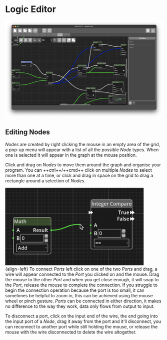 # Logic Editor

![Logic Editor](../assets/logic_editor.png)

## Editing Nodes

*Nodes* are created by right clicking the mouse in an empty area of the grid, a
pop-up menu will appear with a list of all the possible *Node* types. When one
is selected it will appear in the graph at the mouse position. 

Click and drag on *Nodes* to move them around the graph and organise your
program. You can ++ctrl++/++cmd++ click on multiple *Nodes* to select more than
one at a time, or click and drag in space on the grid to drag a rectangle
around a selection of *Nodes*.

![Connecting Ports](../assets/connecting.png){align=left} To connect *Ports*
left click on one of the two *Ports* and drag, a wire will appear connected to
the *Port* you clicked on and the mouse. Drag the mouse to the other *Port* and
when you get close enough, it will snap to the *Port*, release the mouse to
complete the connection. If you struggle to begin the connection operation
because the port is too small, it can sometimes be helpful to zoom in, this can
be achieved using the mouse wheel or pinch gesture. *Ports* can be connected in
either direction, it makes no difference to the way they work, data only flows
from output to input.

To disconnect a port, click on the input end of the wire, the end going into
the input port of a *Node*, drag it away from the port and it'll disconnect,
you can reconnect to another port while still holding the mouse, or release the
mouse with the wire disconnected to delete the wire altogether.

